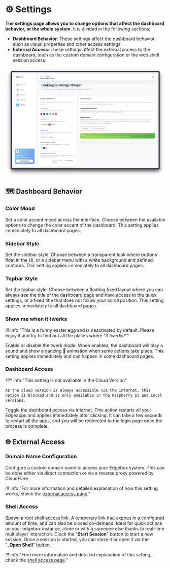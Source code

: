 # ⚙️ Settings

**The settings page allows you to change options that affect the dashboard behavior, or the whole system.** It is divided in the following sections:

- **Dashboard Behavior**: These settings affect the dashboard behavior such as visual properties and other access settings.
- **External Access**: These settings affect the external access to the dashboard, such as the custom domain configuration or the web shell session access.

![Settings Overview](../assets/images/settings-overview.png)

## 🗺️ Dashboard Behavior

### Color Mood

Set a color accent mood across the interface. Choose between the available options to change the color accent of the dashboard. This setting applies immediately to all dashboard pages.

### Sidebar Style

Set the sidebar style. Choose between a transparent look where buttons float in the UI, or a sidebar menu with a white background and defined contours. This setting applies immediately to all dashboard pages.

### Topbar Style

Set the topbar style. Choose between a floating fixed layout where you can always see the title of the dashboard page and have access to the quick settings, or a fixed title that does not follow your scroll position. This setting applies immediately to all dashboard pages.

### Show me when it twerks

!!! info "This is a funny easter egg and is deactivated by default. Please enjoy it and try to find out all the places where "*it twerks!*""

Enable or disable the twerk mode. When enabled, the dashboard will play a sound and show a dancing 🦀 animation when some actions take place. This setting applies immediately and can happen in some dashboard pages.

### Dashboard Access

??? info "This setting is not available in the Cloud Version"

    As the cloud version is always accessible via the internet, this option is blocked and is only available in the Raspberry pi and Local versions.

Toggle the dashboard access via internet. This action restarts all your Edgeapps and applies immediately after clicking. It can take a few seconds to restart all the apps, and you will be redirected to the login page once the process is complete.

## 🌐 External Access

### Domain Name Configuration

Configure a custom domain name to access your Edgebox system. This can be done either via direct connection or via a reverse proxy powered by CloudFlare.

!!! info "For more information and detailed explanation of how this setting works, check the [external access page](/configuration/external-access)."

### Shell Access

Spawn a root shell access link. A temporary link that expires in a configured amount of time, and can also be closed on-demand. Ideal for quick actions on your edgebox instance, alone or with a someone else thanks to real-time multiplayer interaction. Clock the "**Start Session**" button to start a new session. Once a session is started, you can close it or open it via the "_**Open Shell**" button.

!!! info "Fore more information and detailed explanation of this setting, check the [shell access page](/usage/shell-access#accessing-the-shell-via-dashboard)."
